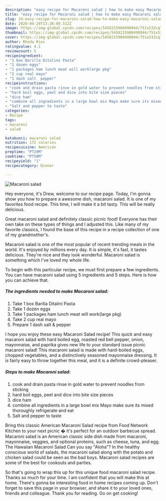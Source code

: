 ```yaml
---
description: "easy recipe for Macaroni salad | how to make easy Macaroni salad"
title: "easy recipe for Macaroni salad | how to make easy Macaroni salad"
slug: 24-easy-recipe-for-macaroni-salad-how-to-make-easy-macaroni-salad
date: 2020-04-24T13:38:09.512Z
image: https://img-global.cpcdn.com/recipes/5458215980498944/751x532cq70/macaroni-salad-recipe-main-photo.jpg
thumbnail: https://img-global.cpcdn.com/recipes/5458215980498944/751x532cq70/macaroni-salad-recipe-main-photo.jpg
cover: https://img-global.cpcdn.com/recipes/5458215980498944/751x532cq70/macaroni-salad-recipe-main-photo.jpg
author: Rhoda Rios
ratingvalue: 4.1
reviewcount: 5
recipeingredient:
- "1 box Barilla Ditalini Pasta"
- "1 dozen eggs"
- "1 packages ham lunch meat will worklarge pkg"
- "2 cup real mayo"
- "1 dash salt  pepper"
recipeinstructions:
- "cook and drain pasta rinse in gold water to prevent noodles from sticking"
- "hard boil eggs, peel and dice into bite size pieces"
- "dice ham"
- "combine all ingredients in a large bowl mix Mayo make sure its mixed thoroughly refrigerate and eat"
- "Salt and pepper to taste"
categories:
- Recipe
tags:
- macaroni
- salad

katakunci: macaroni salad 
nutrition: 172 calories
recipecuisine: American
preptime: "PT29M"
cooktime: "PT50M"
recipeyield: "1"
recipecategory: Dinner

---
```



![Macaroni salad](https://img-global.cpcdn.com/recipes/5458215980498944/751x532cq70/macaroni-salad-recipe-main-photo.jpg)

Hey everyone, it's Drew, welcome to our recipe page. Today, I'm gonna show you how to prepare a awesome dish, macaroni salad. It is one of my favorites food recipe. This time, I will make it a bit tasty. This will be really delicious.

Great macaroni salad and definitely classic picnic food! Everyone has their own take on these types of things and I adjusted this. Like many of my favorite classics, I found the base of this recipe in a recipe collection of one of my grandmother&#39;s.

Macaroni salad is one of the most popular of recent trending meals in the world. It's enjoyed by millions every day. It is simple, it's fast, it tastes delicious. They're nice and they look wonderful. Macaroni salad is something which I've loved my whole life.


To begin with this particular recipe, we must first prepare a few ingredients. You can have macaroni salad using 5 ingredients and 5 steps. Here is how you can achieve that.

<!--inarticleads1-->

##### The ingredients needed to make Macaroni salad:

1. Take 1 box Barilla Ditalini Pasta
1. Take 1 dozen eggs
1. Take 1 packages ham lunch meat will work(large pkg)
1. Take 2 cup real mayo
1. Prepare 1 dash salt &amp; pepper


I hope you enjoy these easy Macaroni Salad recipe! This quick and easy macaroni salad with hard boiled egg, roasted red bell pepper, onion, mayonnaise, and paprika gives new life to your standard issue picnic macaroni salad! This macaroni salad is made with hard-boiled eggs, chopped vegetables, and a distinctively seasoned mayonnaise dressing. It is fairly easy to throw together this meal, and it is a definite crowd-pleaser. 

<!--inarticleads2-->

##### Steps to make Macaroni salad:

1. cook and drain pasta rinse in gold water to prevent noodles from sticking
1. hard boil eggs, peel and dice into bite size pieces
1. dice ham
1. combine all ingredients in a large bowl mix Mayo make sure its mixed thoroughly refrigerate and eat
1. Salt and pepper to taste


Bring this classic American Macaroni Salad recipe from Food Network Kitchen to your next picnic � it&#39;s perfect for an outdoor barbecue spread. Macaroni salad is an American classic side dish made from macaroni, mayonnaise, veggies, and optional proteins, such as cheese, tuna, and egg. The Hawaiian Macaroni Salad Can you say &#34;Aloha&#34;? In the healthy conscious world of salads, the macaroni salad along with the potato and chicken salad could be seen as the bad boys. Macaroni salad recipes are some of the best for cookouts and parties. 

So that's going to wrap this up for this unique food macaroni salad recipe. Thanks so much for your time. I am confident that you will make this at home. There's gonna be interesting food in home recipes coming up. Don't forget to save this page in your browser, and share it to your loved ones, friends and colleague. Thank you for reading. Go on get cooking!
